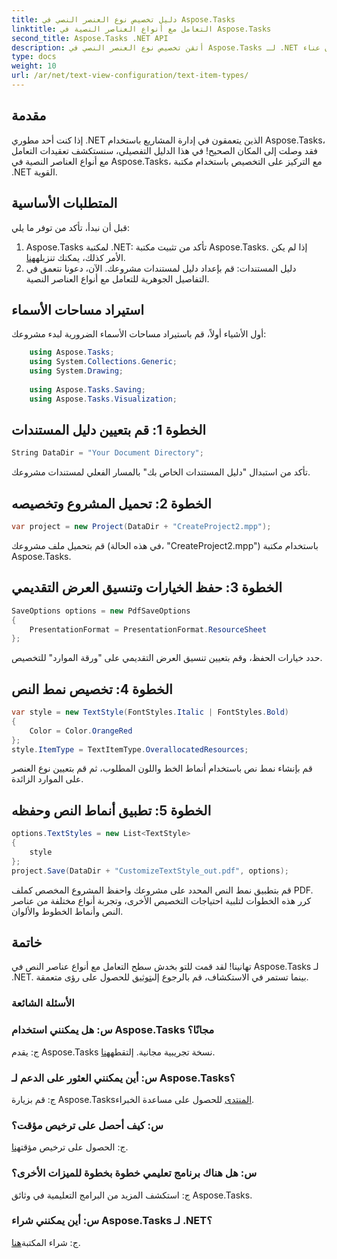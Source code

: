 ```yaml
---
title: دليل تخصيص نوع العنصر النصي في Aspose.Tasks
linktitle: التعامل مع أنواع العناصر النصية في Aspose.Tasks
second_title: Aspose.Tasks .NET API
description: أتقن تخصيص نوع العنصر النصي في Aspose.Tasks لـ .NET باستخدام هذا الدليل التفصيلي خطوة بخطوة. ارفع مستوى لعبة إدارة المشروعات الخاصة بك دون عناء.
type: docs
weight: 10
url: /ar/net/text-view-configuration/text-item-types/
---
```

## مقدمة
إذا كنت أحد مطوري .NET الذين يتعمقون في إدارة المشاريع باستخدام Aspose.Tasks، فقد وصلت إلى المكان الصحيح! في هذا الدليل التفصيلي، سنستكشف تعقيدات التعامل مع أنواع العناصر النصية في Aspose.Tasks، مع التركيز على التخصيص باستخدام مكتبة .NET القوية.
## المتطلبات الأساسية
قبل أن نبدأ، تأكد من توفر ما يلي:
1.  Aspose.Tasks لمكتبة .NET: تأكد من تثبيت مكتبة Aspose.Tasks. إذا لم يكن الأمر كذلك، يمكنك تنزيله[هنا](https://releases.aspose.com/tasks/net/).
2. دليل المستندات: قم بإعداد دليل لمستندات مشروعك.
الآن، دعونا نتعمق في التفاصيل الجوهرية للتعامل مع أنواع العناصر النصية.
## استيراد مساحات الأسماء
أول الأشياء أولاً، قم باستيراد مساحات الأسماء الضرورية لبدء مشروعك:
```csharp
    using Aspose.Tasks;
    using System.Collections.Generic;
    using System.Drawing;
    
    using Aspose.Tasks.Saving;
    using Aspose.Tasks.Visualization;
```
## الخطوة 1: قم بتعيين دليل المستندات
```csharp
String DataDir = "Your Document Directory";
```
تأكد من استبدال "دليل المستندات الخاص بك" بالمسار الفعلي لمستندات مشروعك.
## الخطوة 2: تحميل المشروع وتخصيصه
```csharp
var project = new Project(DataDir + "CreateProject2.mpp");
```
قم بتحميل ملف مشروعك (في هذه الحالة، "CreateProject2.mpp") باستخدام مكتبة Aspose.Tasks.
## الخطوة 3: حفظ الخيارات وتنسيق العرض التقديمي
```csharp
SaveOptions options = new PdfSaveOptions
{
    PresentationFormat = PresentationFormat.ResourceSheet
};
```
حدد خيارات الحفظ، وقم بتعيين تنسيق العرض التقديمي على "ورقة الموارد" للتخصيص.
## الخطوة 4: تخصيص نمط النص
```csharp
var style = new TextStyle(FontStyles.Italic | FontStyles.Bold)
{
    Color = Color.OrangeRed
};
style.ItemType = TextItemType.OverallocatedResources;
```
قم بإنشاء نمط نص باستخدام أنماط الخط واللون المطلوب، ثم قم بتعيين نوع العنصر على الموارد الزائدة.
## الخطوة 5: تطبيق أنماط النص وحفظه
```csharp
options.TextStyles = new List<TextStyle>
{
    style
};
project.Save(DataDir + "CustomizeTextStyle_out.pdf", options);
```
قم بتطبيق نمط النص المحدد على مشروعك واحفظ المشروع المخصص كملف PDF.
كرر هذه الخطوات لتلبية احتياجات التخصيص الأخرى، وتجربة أنواع مختلفة من عناصر النص وأنماط الخطوط والألوان.
## خاتمة
تهانينا! لقد قمت للتو بخدش سطح التعامل مع أنواع عناصر النص في Aspose.Tasks لـ .NET. بينما تستمر في الاستكشاف، قم بالرجوع إلى[توثيق](https://reference.aspose.com/tasks/net/) للحصول على رؤى متعمقة.
### الأسئلة الشائعة
### س: هل يمكنني استخدام Aspose.Tasks مجانًا؟
 ج: يقدم Aspose.Tasks نسخة تجريبية مجانية. إلتقطه[هنا](https://releases.aspose.com/).
### س: أين يمكنني العثور على الدعم لـ Aspose.Tasks؟
 ج: قم بزيارة Aspose.Tasks[المنتدى](https://forum.aspose.com/c/tasks/15) للحصول على مساعدة الخبراء.
### س: كيف أحصل على ترخيص مؤقت؟
 ج: الحصول على ترخيص مؤقت[هنا](https://purchase.aspose.com/temporary-license/).
### س: هل هناك برنامج تعليمي خطوة بخطوة للميزات الأخرى؟
ج: استكشف المزيد من البرامج التعليمية في وثائق Aspose.Tasks.
### س: أين يمكنني شراء Aspose.Tasks لـ .NET؟
 ج: شراء المكتبة[هنا](https://purchase.aspose.com/buy).